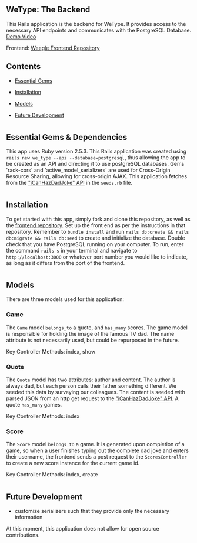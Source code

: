 ## WeType: The Backend

This Rails application is the backend for WeType. It provides access to the necessary API endpoints and communicates with the PostgreSQL Database. <a href=https://vimeo.com/332499170>Demo Video</a>

Frontend: [Weegle Frontend Repository](https://github.com/lumrachele/we-type-front-end)

<h2>Contents</h2>

* [Essential Gems](#essential-gems-&-dependencies)

* [Installation](#installation)

* [Models](#models)

* [Future Development](#future-development)



# <h2>Essential Gems & Dependencies</h2>

This app uses Ruby version 2.5.3. This Rails application was created using ```rails new we_type --api --database=postgresql```, thus allowing the app to be created as an API and directing it to use postgreSQL databases. Gems 'rack-cors' and 'active_model_serializers' are used for Cross-Origin Resource Sharing, allowing for cross-origin AJAX. This application fetches from the ["iCanHazDadJoke" API](https://icanhazdadjoke.com/api) in the ```seeds.rb``` file.

# <h2>Installation</h2>

To get started with this app, simply fork and clone this repository, as well as the [frontend repository](https://github.com/lumrachele/we-type-front-end). Set up the front end as per the instructions in that repository. Remember to ```bundle install``` and run ```rails db:create && rails db:migrate && rails db:seed``` to create and initialize the database. Double check that you have PostgreSQL running on your computer. To run, enter the command ```rails s``` in your terminal and navigate to ```http://localhost:3000``` or whatever port number you would like to indicate, as long as it differs from the port of the frontend.

# <h2>Models</h2>

There are three models used for this application:

<h3>Game</h3>

The ```Game``` model ```belongs_to``` a quote, and ```has_many``` scores. The game model is responsible for holding the image of the famous TV dad. The name attribute is not necessarily used, but could be repurposed in the future.


Key Controller Methods: index, show

<h3>Quote</h3>

The ```Quote``` model has two attributes: author and content. The author is always dad, but each person calls their father something different. We seeded this data by surveying our colleagues. The content is seeded with parsed JSON from an http get request to the ["iCanHazDadJoke" API](https://icanhazdadjoke.com/api). A quote ```has_many``` games.


Key Controller Methods: index

<h3>Score</h3>

The ```Score``` model ```belongs_to``` a game. It is generated upon completion of a game, so when a user finishes typing out the complete dad joke and enters their username, the frontend sends a post request to the ```ScoresController``` to create a new score instance for the current game id.

Key Controller Methods: index, create


# <h2>Future Development</h2>
- customize serializers such that they provide only the necessary information

At this moment, this application does not allow for open source contributions.
